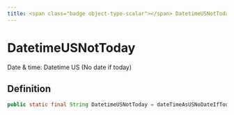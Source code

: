 ```yaml
---
title: <span class="badge object-type-scalar"></span> DatetimeUSNotToday
---
```

# <span class="badge object-type-scalar"></span> DatetimeUSNotToday

Date & time: Datetime US (No date if today)

## Definition

```java
public static final String DatetimeUSNotToday = dateTimeAsUSNoDateIfToday
```
